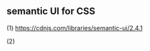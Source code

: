 ## semantic UI for CSS
(1)  https://cdnjs.com/libraries/semantic-ui/2.4.1

(2)    <link rel="stylesheet" href="https://cdnjs.cloudflare.com/ajax/libs/semantic-ui/2.4.1/  semantic.min.css" integrity="sha512-8bHTC73gkZ7rZ7vpqUQThUDhqcNFyYi2xgDgPDHc+GXVGHXq+xPjynxIopALmOPqzo9JZj0k6OqqewdGO3EsrQ==" crossorigin="anonymous" referrerpolicy="no-referrer" />   
